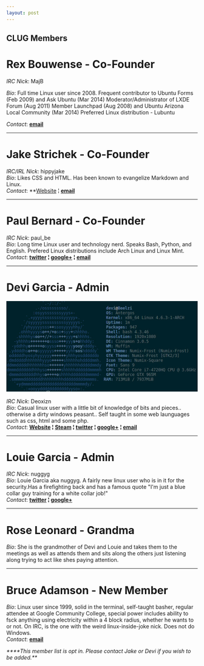 ```yaml
---
layout: post
---
```


## **CLUG Members**

# **Rex Bouwense** - Co-Founder

*IRC Nick*:  MajB

*Bio*: Full time Linux user since 2008\. Frequent contributor to Ubuntu Forms (Feb 2009) and Ask Ubuntu (Mar 2014) Moderator/Administrator of LXDE Forum (Aug 2011) Member Launchpad (Aug 2008) and Ubuntu Arizona Local Community (Mar 2014) Preferred Linux distribution - Lubuntu

*Contact*:   **[email](mailto:majb@azloco.com)**  
***  
# Jake Strichek - Co-Founder

*IRC/IRL Nick*: hippyjake  
*Bio*: Likes CSS and HTML. Has been known to evangelize Markdown and Linux.  
*Contact*:  **[Website](https://hippyjake.github.io/) &brvbar;  **[email](mailto:hippyjake@gmail.com)**
***
# **Paul Bernard** - Co-Founder

*IRC Nick*:  paul_be  
*Bio*: Long time Linux user and technology nerd. Speaks Bash, Python, and English. Prefered Linux distributions include Arch Linux and Linux Mint.  
*Contact*: **[twitter](https://twitter.com/paul_ber) &brvbar; [google+](https://plus.google.com/+PaulBernard87) &brvbar; [email](mailto:paulbsocal@gmail.com)**
***
# **Devi Garcia** - Admin

![alt text](https://raw.githubusercontent.com/CochiseLinuxUsersGroup/CochiseLinuxUsersGroup.github.io/master/screenfetch/Devi's%20Laptop.jpg "Laptop Screenfetch")

*IRC Nick*:  Deoxizn  
*Bio*: Casual linux user with a little bit of knowledge of bits and pieces.. otherwise a dirty windows peasant.. Self taught in some web launguages such as css, html and some php.  
*Contact*:  **[Website](http://z0mbiexx.github.io) &brvbar; [Steam](https://steamcommunity.com/id/z0mbiexx) &brvbar; [twitter](https://twitter.com/z0mbiexx) &brvbar; [google+](https://plus.google.com/u/0/114554287269046116654 ) &brvbar; [email](mailto:asphyxiated.god@gmail.com)**
***
# **Louie Garcia** - Admin

*IRC Nick*:  nuggyg  
*Bio*: Louie Garcia aka nuggyg. A fairly new linux user who is in it for the security.Has a firefighting back and has a famous quote "I'm just a blue collar guy training for a white collar job!"  
*Contact*:  **[twitter](https://twitter.com/nuggy_g) &brvbar; [google+](https://plus.google.com/u/0/107489447128690285761)**
***
# **Rose Leonard** - Grandma

*Bio*: She is the grandmother of Devi and Louie and takes them to the meetings as well as attends them and sits along the others just listening along trying to act like shes paying attention.
***
# **Bruce Adamson** - New Member

*Bio*: Linux user since 1999, solid in the terminal, self-taught basher, regular attendee at Google Community College, special power includes ability to fsck anything using electricity within a 4 block radius, whether he wants to or not.  On IRC, is the one with the weird linux-inside-joke nick. Does not do Windows.  
*Contact*:   **[email](mailto:hateno.hama@gmail.com)**

 
_****This member list is opt in. Please contact Jake or Devi if you wish to be added.**_
